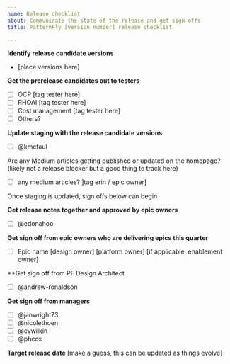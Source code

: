 ```yaml
---
name: Release checklist
about: Communicate the state of the release and get sign offs
title: PatternFly [version number] release checklist

---
```


**Identify release candidate versions**
- [place versions here]


**Get the prerelease candidates out to testers**
- [ ] OCP [tag tester here]
- [ ] RHOAI [tag tester here]
- [ ] Cost management [tag tester here]
- [ ] Others?

**Update staging with the release candidate versions**
- [ ] @kmcfaul

Are any Medium articles getting published or updated on the homepage? (likely not a release blocker but a good thing to track here)
- [ ] any medium articles? ]tag erin / epic owner]
      
Once staging is updated, sign offs below can begin

**Get release notes together and approved by epic owners**
- [ ] @edonahoo

**Get sign off from epic owners who are delivering epics this quarter**
- [ ] Epic name [design owner] [platform owner] [if applicable, enablement owner]

**Get sign off from PF Design Architect
- [ ] @andrew-ronaldson

**Get sign off from managers**
- [ ] @janwright73
- [ ] @nicolethoen
- [ ] @evwilkin
- [ ] @phcox

**Target release date**
[make a guess, this can be updated as things evolve]
